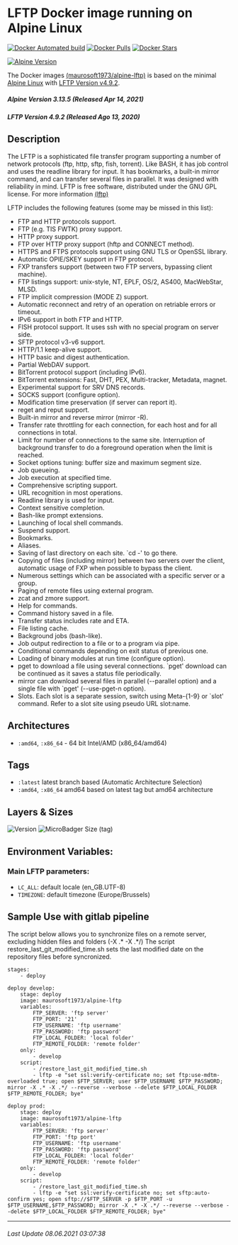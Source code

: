 # LFTP Docker image running on Alpine Linux

[![Docker Automated build](https://img.shields.io/docker/automated/maurosoft1973/alpine-lftp.svg?style=for-the-badge&logo=docker)](https://hub.docker.com/r/maurosoft1973/alpine-lftp/)
[![Docker Pulls](https://img.shields.io/docker/pulls/maurosoft1973/alpine-lftp.svg?style=for-the-badge&logo=docker)](https://hub.docker.com/r/maurosoft1973/alpine-lftp/)
[![Docker Stars](https://img.shields.io/docker/stars/maurosoft1973/alpine-lftp.svg?style=for-the-badge&logo=docker)](https://hub.docker.com/r/maurosoft1973/alpine-lftp/)

[![Alpine Version](https://img.shields.io/badge/Alpine%20version-v3.13.5-green.svg?style=for-the-badge)](https://alpinelinux.org/)

The Docker images [(maurosoft1973/alpine-lftp)](https://hub.docker.com/r/maurosoft1973/alpine-lftp/) is based on the minimal [Alpine Linux](https://alpinelinux.org/)  with [LFTP Version v4.9.2](https://lftp.yar.ru/).

##### Alpine Version 3.13.5 (Released Apr 14, 2021)
##### LFTP Version 4.9.2 (Released Ago 13, 2020)

## Description

The LFTP is a sophisticated file transfer program supporting a number of network protocols (ftp, http, sftp, fish, torrent). Like BASH, it has job control and uses the readline library for input. It has bookmarks, a built-in mirror command, and can transfer several files in parallel. It was designed with reliability in mind. LFTP is free software, distributed under the GNU GPL license.
For more information [(lftp)](https://lftp.yar.ru/features.html)

LFTP includes the following features (some may be missed in this list):

* FTP and HTTP protocols support.
* FTP (e.g. TIS FWTK) proxy support.
* HTTP proxy support.
* FTP over HTTP proxy support (hftp and CONNECT method).
* HTTPS and FTPS protocols support using GNU TLS or OpenSSL library.
* Automatic OPIE/SKEY support in FTP protocol.
* FXP transfers support (between two FTP servers, bypassing client machine).
* FTP listings support: unix-style, NT, EPLF, OS/2, AS400, MacWebStar, MLSD.
* FTP implicit compression (MODE Z) support.
* Automatic reconnect and retry of an operation on retriable errors or timeout.
* IPv6 support in both FTP and HTTP.
* FISH protocol support. It uses ssh with no special program on server side.
* SFTP protocol v3-v6 support.
* HTTP/1.1 keep-alive support.
* HTTP basic and digest authentication.
* Partial WebDAV support.
* BitTorrent protocol support (including IPv6).
* BitTorrent extensions: Fast, DHT, PEX, Multi-tracker, Metadata, magnet.
* Experimental support for SRV DNS records.
* SOCKS support (configure option).
* Modification time preservation (if server can report it).
* reget and reput support.
* Built-in mirror and reverse mirror (mirror -R).
* Transfer rate throttling for each connection, for each host and for all connections in total.
* Limit for number of connections to the same site. Interruption of background transfer to do a foreground operation when the limit is reached.
* Socket options tuning: buffer size and maximum segment size.
* Job queueing.
* Job execution at specified time.
* Comprehensive scripting support.
* URL recognition in most operations.
* Readline library is used for input.
* Context sensitive completion.
* Bash-like prompt extensions.
* Launching of local shell commands.
* Suspend support.
* Bookmarks.
* Aliases.
* Saving of last directory on each site. `cd -' to go there.
* Copying of files (including mirror) between two servers over the client, automatic usage of FXP when possible to bypass the client.
* Numerous settings which can be associated with a specific server or a group.
* Paging of remote files using external program.
* zcat and zmore support.
* Help for commands.
* Command history saved in a file.
* Transfer status includes rate and ETA.
* File listing cache.
* Background jobs (bash-like).
* Job output redirection to a file or to a program via pipe.
* Conditional commands depending on exit status of previous one.
* Loading of binary modules at run time (configure option).
* pget to download a file using several connections. `pget' download can be continued as it saves a status file periodically.
* mirror can download several files in parallel (--parallel option) and a single file with `pget' (--use-pget-n option).
* Slots. Each slot is a separate session, switch using Meta-{1-9} or `slot' command. Refer to a slot site using pseudo URL slot:name.

## Architectures

* ```:amd64```, ```:x86_64``` - 64 bit Intel/AMD (x86_64/amd64)

## Tags

* ```:latest``` latest branch based (Automatic Architecture Selection)
* ```:amd64```, ```:x86_64```  amd64 based on latest tag but amd64 architecture

## Layers & Sizes

![Version](https://img.shields.io/badge/version-amd64-blue.svg?style=for-the-badge)
![MicroBadger Size (tag)](https://img.shields.io/docker/image-size/maurosoft1973/alpine-lftp?style=for-the-badge)

## Environment Variables:

### Main LFTP parameters:
* `LC_ALL`: default locale (en_GB.UTF-8)
* `TIMEZONE`: default timezone (Europe/Brussels)

## Sample Use with gitlab pipeline
The script below allows you to synchronize files on a remote server, excluding hidden files and folders (-X .* -X .*/)
The script restore_last_git_modified_time.sh sets the last modified date on the repository files before syncronized.

```yalm
stages:
    - deploy

deploy develop:
    stage: deploy
    image: maurosoft1973/alpine-lftp
    variables:
        FTP_SERVER: 'ftp server'
        FTP_PORT: '21'
        FTP_USERNAME: 'ftp username'
        FTP_PASSWORD: 'ftp password'
        FTP_LOCAL_FOLDER: 'local folder'
        FTP_REMOTE_FOLDER: 'remote folder'
    only:
        - develop
    script:
        - /restore_last_git_modified_time.sh
        - lftp -e "set ssl:verify-certificate no; set ftp:use-mdtm-overloaded true; open $FTP_SERVER; user $FTP_USERNAME $FTP_PASSWORD; mirror -X .* -X .*/ --reverse --verbose --delete $FTP_LOCAL_FOLDER $FTP_REMOTE_FOLDER; bye"

deploy prod:
    stage: deploy
    image: maurosoft1973/alpine-lftp
    variables:
        FTP_SERVER: 'ftp server'
        FTP_PORT: 'ftp port'
        FTP_USERNAME: 'ftp username'
        FTP_PASSWORD: 'ftp password'
        FTP_LOCAL_FOLDER: 'local folder'
        FTP_REMOTE_FOLDER: 'remote folder'
    only:
        - develop
    script:
        - /restore_last_git_modified_time.sh
        - lftp -e "set ssl:verify-certificate no; set sftp:auto-confirm yes; open sftp://$FTP_SERVER -p $FTP_PORT -u $FTP_USERNAME,$FTP_PASSWORD; mirror -X .* -X .*/ --reverse --verbose --delete $FTP_LOCAL_FOLDER $FTP_REMOTE_FOLDER; bye"
```

***
###### Last Update 08.06.2021 03:07:38
